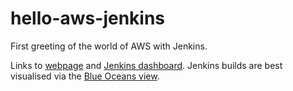 # hello-aws-jenkins
First greeting of the world of AWS with Jenkins.

Links to [webpage](http://ec2-54-252-201-66.ap-southeast-2.compute.amazonaws.com/) and [Jenkins dashboard](http://ec2-54-252-201-66.ap-southeast-2.compute.amazonaws.com:8080/). Jenkins builds are best visualised via the [Blue Oceans view](http://ec2-54-252-201-66.ap-southeast-2.compute.amazonaws.com:8080/blue/organizations/jenkins/hello-aws-jenkins/activity).
